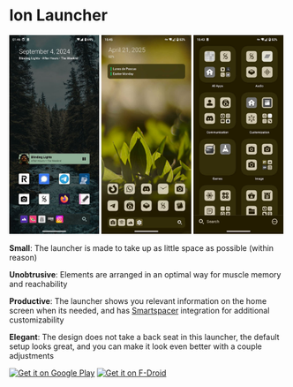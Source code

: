 # Ion Launcher

<img src=metadata/en-US/images/phoneScreenshots/1.jpg height=360px>
<img src=metadata/en-US/images/phoneScreenshots/2.jpg height=360px>
<img src=metadata/en-US/images/phoneScreenshots/3.jpg height=360px>

**Small**: The launcher is made to take up as little space as possible (within reason)

**Unobtrusive**: Elements are arranged in an optimal way for muscle memory and reachability

**Productive**: The launcher shows you relevant information on the home screen when its needed,
and has [Smartspacer](https://github.com/KieronQuinn/Smartspacer) integration for additional
customizability

**Elegant**: The design does not take a back seat in this launcher, the default setup looks great,
and you can make it look even better with a couple adjustments

<a href='https://play.google.com/store/apps/details?id=one.zagura.IonLauncher&pcampaignid=pcampaignidMKT-Other-global-all-co-prtnr-py-PartBadge-Mar2515-1'><img alt='Get it on Google Play' src=https://zagura.one/asset/misc/get-it-on/google-play.png height=56></a>
<a href="https://f-droid.org/packages/one.zagura.IonLauncher"><img alt="Get it on F-Droid" src=https://zagura.one/asset/misc/get-it-on/f-droid.png height=56></a>